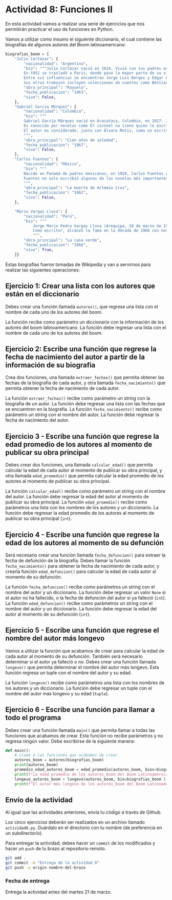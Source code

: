 # Actividad 8: Funciones II

En esta actividad vamos a realizar una serie de ejercicios que nos permitirán practicar el uso de funciones en Python.

Vamos a utilizar como insumo el siguiente diccionario, el cual contiene las biografías de algunos autores del Boom latinoamericano:

```python
biografias_boom = {
    "Julio Cortázar": {
        "nacionalidad": "Argentina",
        "bio": """Julio Cortázar nació en 1914. Vivió con sus padres en Suiza hasta que se mudó a Buenos Aires a la edad de cuatro años.40​ Al igual que otros escritores del boom, Cortázar llegó a cuestionar la política de su país: su oposición a Juan Domingo Perón lo llevó a dejar su puesto de profesor en la Universidad Nacional de Cuyo y en última instancia, a su exilio.41​.
        En 1951 se trasladó a París, donde pasó la mayor parte de su vida profesional, y en 1981 se convirtió en ciudadano francés.42​ Como García Márquez, Cortázar apoyó al gobierno cubano de Fidel Castro, al presidente chileno Salvador Allende, y a otros movimientos de izquierda como los sandinistas en Nicaragua.42​
        Entre sus influencias se encuentran Jorge Luis Borges y Edgar Allan Poe.43​ Su obra más importante y la que lo catapultó al reconocimiento internacional, es la novela Rayuela, publicada en 1963.42​ Se compone de 155 capítulos, 99 de los cuales son «fungibles», que se pueden leer en varios pedidos de acuerdo a la predilección de los lectores.
        Sus otros trabajos incluyen colecciones de cuentos como Bestiario (1951), Final del juego (1956), Las armas secretas (1959) y Todos los fuegos el fuego (1966). También escribió novelas como Los premios (1960) y Libro de Manuel (1973), y el inclasificable Historias de cronopios y de famas (1962). Falleció en París el 12 de febrero de 1984.""",
        "obra_principal": "Rayuela",
        "fecha_publicacion": "1963",
        "vivo": False,
    },
    "Gabriel García Márquez": {
        "nacionalidad": "Colombia",
        "bio": """
        Gabriel García Márquez nació en Aracataca, Colombia, en 1927. Junto a Mario Vargas Llosa, ha sido quien mayor proyección internacional ha logrado entre los escritores del boom. Gabo, como también se le conocía, empezó como periodista y escribió muchos artículos y relatos cortos, que fueron publicados en el diario El Espectador de Bogotá.44​ Después de residir unos años en Europa, se instaló en la Ciudad de México en 1961, donde residió hasta su fallecimiento.
        Es conocido por novelas como El coronel no tiene quien le escriba (1962), Cien años de soledad (1967), El otoño del patriarca (1975), y post-boom, como El amor en los tiempos del cólera (1985), y por haber recibido el Premio Nobel de Literatura en 1982. Ha logrado elogios de la crítica y éxito comercial general, sobre todo por la introducción de lo que se ha denominado realismo mágico en el mundo literario. Narró con métodos tradicionales hechos más o menos ajenos a la realidad, de modo que «lo más espantoso, las cosas más insólitas se dicen con la expresión impasible».45​ Un ejemplo comúnmente citado es el físico y espiritual de ascender al cielo de un personaje, mientras que cuelga la ropa a secar en Cien años de soledad. Esta novela cumbre del escritor colombiano, según estudios actuales, modifica la percepción que tenemos del pasado y construye una nueva mirada sobre el futuro.46​ García Márquez es ahora considerado como uno de los autores más significativos del siglo XX, como lo atestigua el haber sido galardonado con el Premio Nobel de Literatura en 1982. Falleció en México D.F. el 17 de abril de 2014.47​
        El autor es considerado, junto con Álvaro Mutis, como un escritor que realizó desde su obra un valioso aporte desde las letras colombianas durante el período denominado boom latinoamericano que está fuertemente influenciado por la presencia de escritores mexicanos, de la talla de Carlos Fuentes y Juan Rulfo. A partir del concepto de campo literario es lícito afirmar que la escritura de autor de Cien años de soledad produjo profundas transformaciones en la literatura del siglo XX.48​
        """,
        "obra_principal": "Cien años de soledad",
        "fecha_publicacion": "1967",
        "vivo": False,
    },
    "Carlos Fuentes": {
        "nacionalidad": "México",
        "bio": """
        Nacido en Panamá de padres mexicanos, en 1928, Carlos Fuentes comenzó a publicar en la década de 1950.49​ Fue hijo de un diplomático mexicano y vivió en ciudades como Buenos Aires, Santiago, Quito, Montevideo y Río de Janeiro, así como Washington D. C..50​ Sus experiencias de lucha contra la discriminación de México en los Estados Unidos le llevó a examinar más de cerca la cultura mexicana.51​ Su novela La muerte de Artemio Cruz (1962) describe la vida de un ex revolucionario mexicano en su lecho de muerte, cambios innovadores que emplean en un punto de vista. Otros trabajos importantes incluyen La región más transparente (1959), Aura (1962), Terra Nostra (1975), y la novela post-boom Gringo Viejo (1985).
        Fuentes no solo escribió algunas de las novelas más importantes de la época, también fue un crítico y publicista de Latinoamérica. En 1955, Fuentes y Emmanuel Carballo fueron fundadores de la Revista Mexicana de Literatura, que introdujo los latinoamericanos a las obras modernistas de Europa y las ideas de Jean-Paul Sartre y Albert Camus.52​ En 1969 publicó la obra crítica importante, La nueva novela hispanoamericana. Fuentes ocupó el cargo de profesor de literatura latinoamericana en la Universidad de Columbia (1978) y en Harvard (1987).53​ En una ocasión dijo que «el llamado boom, en realidad, es el resultado de cuatro siglos, literariamente, llegado a un momento de urgencia en que la ficción se convirtió en la manera de organizar las lecciones del pasado».54​Falleció en México D.F. el 15 de mayo de 2012.
        """,
        "obra_principal": "La muerte de Artemio Cruz",
        "fecha_publicacion": "1962",
        "vivo": False,
    },

    "Mario Vargas Llosa": {
        "nacionalidad": "Perú",
        "bio": """
            Jorge Mario Pedro Vargas Llosa (Arequipa, 28 de marzo de 1936), conocido como Mario Vargas Llosa, es un escritor peruano que cuenta también con la nacionalidad española desde 1993. Considerado uno de los más importantes novelistas y ensayistas contemporáneos, sus obras han cosechado numerosos premios, entre los que destacan el Nobel de Literatura 2010, el Cervantes 1994 —considerado como el más importante en lengua española—, el Príncipe de Asturias de las Letras 1986, el Biblioteca Breve 1962, el Rómulo Gallegos 1967 y el Planeta 1993, entre otros.
            Como escritor, alcanzó la fama en la década de 1960 con novelas como La ciudad y los perros (1963), La casa verde (1966) y Conversación en La Catedral (1969). Continuó escribiendo prolíficamente en varios géneros literarios, como el ensayo, el artículo y el teatro. Varias de sus obras han sido adaptadas al cine y a la televisión. La mayoría de sus novelas están ambientadas en Perú y exploran su concepción sobre la sociedad peruana; en cambio, en La guerra del fin del mundo (1981), La fiesta del Chivo (2000) y El sueño del celta (2010), ubica sus tramas en otros países.
            """,
        "obra_principal": "La casa verde",
        "fecha_publicacion": "1966",
        "vivo": True,
    }}
```

Estas biografías fueron tomadas de Wikipedia y van a servirnos para realizar las siguientes operaciones:

## Ejercicio 1: Crear una lista con los autores que están en el diccionario

Debes crear una función llamada `autores()`, que regrese una lista con el nombre de cada uno de los autores del boom.

La función recibe como parámetro un diccionario con la información de los autores del boom latinoamericano. La función debe regresar una lista con el nombre de cada uno de los autores del boom.

## Ejercicio 2: Escribe una función que regrese la fecha de nacimiento del autor a partir de la información de su biografía

Crea dos funciones, una llamada `extraer_fechas()` que permita obtener las fechas de la biografía de cada autor, y otra llamada `fecha_nacimiento()` que permita obtener la fecha de nacimiento de cada autor.

La función `extraer_fechas()` recibe como parámetro un string con la biografía de un autor. La función debe regresar una lista con las fechas que se encuentren en la biografía.
La función `fecha_nacimiento()` recibe como parámetro un string con el nombre del autor. La función debe regresar la fecha de nacimiento del autor.

## Ejercicio 3 - Escribe una función que regrese la edad promedio de los autores al momento de publicar su obra principal

Debes crear dos funciones, una llamada `calcular_edad()` que permita calcular la edad de cada autor al momento de publicar su obra principal, y otra llamada `edad_promedio()` que permita calcular la edad promedio de los autores al momento de publicar su obra principal.

La función `calcular_edad()` recibe como parámetro un string con el nombre del autor. La función debe regresar la edad del autor al momento de publicar su obra principal.
La función `edad_promedio()` recibe como parámetros una lista con los nombres de los autores y un diccionario. La función debe regresar la edad promedio de los autores al momento de publicar su obra principal (`int`).

## Ejercicio 4 - Escribe una función que regrese la edad de los autores al momento de su defunción

Será necesario crear una función llamada `fecha_defuncion()` para extraer la fecha de defunción de la biografía. Debes llamar la función `fecha_nacimiento()` para obtener la fecha de nacimiento de cada autor, y crearla función `edad_defuncion()` para calcular la edad de cada autor al momento de su defunción.

La función `fecha_defuncion()` recibe como parámetros un string con el nombre del autor y un diccionario. La función debe regresar un valor `None` si el autor no ha fallecido, o la fecha de defunción del autor si ya falleció (`int`).
La función `edad_defuncion()` recibe como parámetros un string con el nombre del autor y un diccionario. La función debe regresar la edad del autor al momento de su defunción (`int`).

## Ejercicio 5 - Escribe una función que regrese el nombre del autor más longevo

Vamos a utilizar la función que acabamos de crear para calcular la edad de cada autor al momento de su defunción. También será necesario determinar si el autor ya falleció o no. Debes crear una función llamada `longevo()` que permita determinar el nombre del autor más longevo. Esta función regresa un tuple con el nombre del autor y su edad.

La función `longevo()` recibe como parámetros una lista con los nombres de los autores y un diccionario. La función debe regresar un tuple con el nombre del autor más longevo y su edad (`tuple`).

## Ejercicio 6 - Escribe una función para llamar a todo el programa

Debes crear una función llamada `main()` que permita llamar a todas las funciones que acabamos de crear. Esta función no recibe parámetros y no regresa ningún valor. Debe escribirse de la siguiente manera:

```python
def main():
    # Llama a las funciones que acabamos de crear
    autores_boom = autores(biografias_boom)
    print(autores_boom)
    promedio_edad_autores_boom = edad_promedio(autores_boom, bios=biografias_boom )
    print(f"La edad promedio de los autores_boom del Boom Latinoamericano fue de {promedio_edad_autores_boom} años")
    longevo_autores_boom = longevo(autores_boom, bio=biografias_boom )
    print(f"El autor más longevo de los autores_boom del Boom Latinoamericano fue {longevo_autores_boom[0]} quien vivió {longevo_autores_boom[1]} años")
```

## Envío de la actividad

Al igual que las actividades anteriores, envía tu código a través de Github.

Los cinco ejercicios deberán ser realizados en un archivo llamado `actividad8.py`. Guárdalo en el directorio con tu nombre (de preferencia en un subdirectorio).

Para entregar la actividad, debes hacer un `commit` de los modificados y hacer un `push` de tu brazo al repositorio remoto.

```bash
git add .
git commit -m "Entrega de la actividad 8"
git push -u origin nombre-del-brazo
```

### Fecha de entrega

Entrega la actividad antes del martes 21 de marzo.
